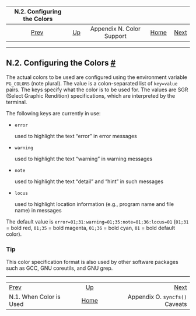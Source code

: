 

|             N.2. Configuring the Colors            |                                              |                           |                                                       |                                                     |
| :------------------------------------------------: | :------------------------------------------- | :-----------------------: | ----------------------------------------------------: | --------------------------------------------------: |
| [Prev](color-when.html "N.1. When Color is Used")  | [Up](color.html "Appendix N. Color Support") | Appendix N. Color Support | [Home](index.html "PostgreSQL 17devel Documentation") |  [Next](syncfs.html "Appendix O. syncfs() Caveats") |

***

## N.2. Configuring the Colors [#](#COLOR-WHICH)

The actual colors to be used are configured using the environment variable `PG_COLORS` (note plural). The value is a colon-separated list of `key=value` pairs. The keys specify what the color is to be used for. The values are SGR (Select Graphic Rendition) specifications, which are interpreted by the terminal.

The following keys are currently in use:

* `error`

    used to highlight the text “error” in error messages

* `warning`

    used to highlight the text “warning” in warning messages

* `note`

    used to highlight the text “detail” and “hint” in such messages

* `locus`

    used to highlight location information (e.g., program name and file name) in messages

The default value is `error=01;31:warning=01;35:note=01;36:locus=01` (`01;31` = bold red, `01;35` = bold magenta, `01;36` = bold cyan, `01` = bold default color).

### Tip

This color specification format is also used by other software packages such as GCC, GNU coreutils, and GNU grep.

***

|                                                    |                                                       |                                                     |
| :------------------------------------------------- | :---------------------------------------------------: | --------------------------------------------------: |
| [Prev](color-when.html "N.1. When Color is Used")  |      [Up](color.html "Appendix N. Color Support")     |  [Next](syncfs.html "Appendix O. syncfs() Caveats") |
| N.1. When Color is Used                            | [Home](index.html "PostgreSQL 17devel Documentation") |                      Appendix O. `syncfs()` Caveats |
